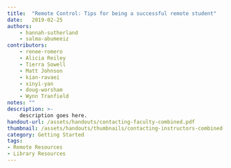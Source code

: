 ```yaml
---
title:  "Remote Control: Tips for being a successful remote student"
date:   2019-02-25
authors: 
    - hannah-sutherland
    - salma-abumeeiz 
contributors:
    - renee-romero
    - Alicia Reiley 
    - Tierra Sowell
    - Matt Johnson
    - kian-ravaei
    - xinyi-yan
    - doug-worsham
    - Wynn Tranfield
notes: ""
description: >-
    description goes here.
handout-url: /assets/handouts/contacting-faculty-combined.pdf
thumbnail: /assets/handouts/thumbnails/contacting-instructors-combined-tn.png
category: Getting Started
tags:
- Remote Resources
- Library Resources
---
```

